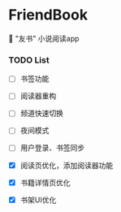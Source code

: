 # FriendBook
:closed_book: "友书" 小说阅读app

### TODO List
* [ ] 书签功能
* [ ] 阅读器重构
* [ ] 频道快速切换
* [ ] 夜间模式
* [ ] 用户登录、书签同步
* [x] 阅读页优化，添加阅读器功能
* [x] 书籍详情页优化
* [x] 书架UI优化


